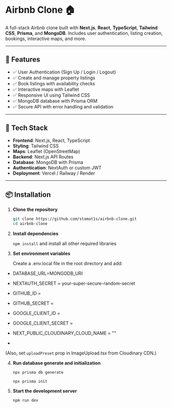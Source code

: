 # Airbnb Clone 🏠

A full-stack Airbnb clone built with **Next.js**, **React**, **TypeScript**, **Tailwind CSS**, **Prisma**, and **MongoDB**. Includes user authentication, listing creation, bookings, interactive maps, and more.

---

## 🚀 Features

- ✅ User Authentication (Sign Up / Login / Logout)
- ✅ Create and manage property listings
- ✅ Book listings with availability checks
- ✅ Interactive maps with Leaflet
- ✅ Responsive UI using Tailwind CSS
- ✅ MongoDB database with Prisma ORM
- ✅ Secure API with error handling and validation

---

## 🧰 Tech Stack

- **Frontend**: Next.js, React, TypeScript
- **Styling**: Tailwind CSS
- **Maps**: Leaflet (OpenStreetMap)
- **Backend**: Next.js API Routes
- **Database**: MongoDB with Prisma
- **Authentication**: NextAuth or custom JWT
- **Deployment**: Vercel / Railway / Render

---

## 📦 Installation

1. **Clone the repository**

   ```bash
   git clone https://github.com/stamat1s/airbnb-clone.git
   cd airbnb-clone
   ```
2. **Install dependencies**

   ```npm install``` and install all other required libraries

3. **Set environment variables**

   Create a .env.local file in the root directory and add:
   
- DATABASE_URL=MONGODB_URI
- NEXTAUTH_SECRET = your-super-secure-random-secret
- GITHUB_ID =
- GITHUB_SECRET =
   
- GOOGLE_CLIENT_ID = 
- GOOGLE_CLIENT_SECRET = 
   
- NEXT_PUBLIC_CLOUDINARY_CLOUD_NAME = ""
- 
(Also, set ```uploadPreset``` prop in ImageUpload.tsx from Cloudinary CDN.)

4. **Run database generate and initialization**

   ```npx prisma db generate```
   
   ```npx prisma init```

6. **Start the development server**

   ```npm run dev```
